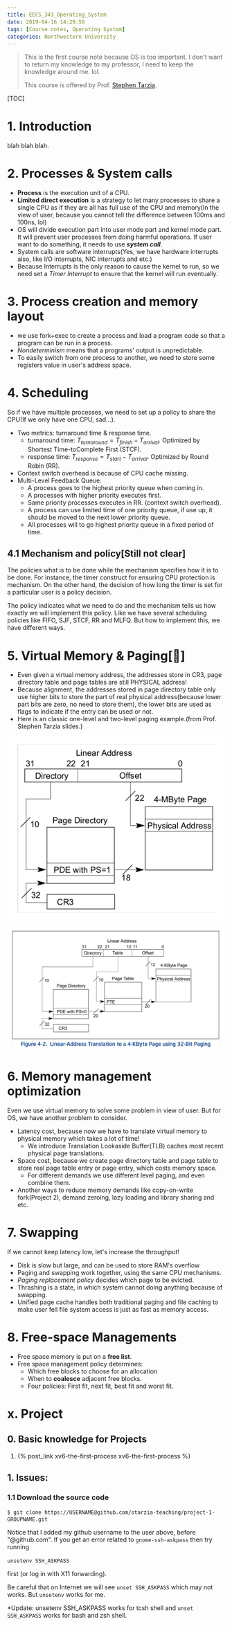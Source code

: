 ```yaml
---
title: EECS_343_Operating_System
date: 2019-04-16 14:29:50
tags: [Course notes, Operating System]
categories: Northwestern University
---
```


> This is the first course note because OS is too important. I don't want to return my knowledge to my professor, I need to keep the knowledge around me. lol.
>
> This course is offered by Prof. [Stephen Tarzia](https://www.mccormick.northwestern.edu/research-faculty/directory/profiles/tarzia-stephen.html).

<!--more-->

[TOC]



# 1. Introduction

blah blah blah.



# 2. Processes & System calls

- **Process** is the execution unit of a CPU.
- **Limited direct execution** is a strategy to let many processes to share a single CPU as if they are all has full use of the CPU and memory(In the view of user, because you cannot tell the difference between 100ms and 100ns, lol)
- OS will divide execution part into user mode part and kernel mode part. It will prevent user processes from doing harmful operations. If user want to do something, it needs to use ***system call***.
- System calls are software interrupts(Yes, we have hardware interrupts also, like I/O interrupts, NIC interrupts and etc.)
- Because Interrupts is the only reason to cause the kernel to run, so we need set a *Timer Interrupt* to ensure that the kernel will run eventually.



# 3. Process creation and memory layout

- we use fork+exec to create a process and load a program code so that a program can be run in a process.
- *Nondeterminism* means that a programs' output is unpredictable.
- To easily switch from one process to another, we need to store some registers value in user's address space.



# 4. Scheduling

So if we have multiple processes, we need to set up a policy to share the CPU(If we only have one CPU, sad…).

- Two metrics: turnaround time & response time.
  - turnaround time: $T_{turnaround} = T_{finish} - T_{arrival}$. Optimized by Shortest Time-toComplete First (STCF).
  - response time: $T_{response} = T_{start} - T_{arrival}$. Optimized by Round Robin (RR).
- Context switch overhead is because of CPU cache missing.
- Multi-Level Feedback Queue.
  - A process goes to the highest priority queue when coming in.
  - A processes with higher priority executes first. 
  - Same priority processes executes in RR. (context switch overhead).
  - A process can use limited time of one priority queue, if use up, it should be moved to the next lower priority queue.
  - All processes will to go highest priority queue in a fixed period of time.

## 4.1 Mechanism and policy[Still not clear]

The policies what is to be done while the mechanism specifies how it is to be done. For instance, the timer construct for ensuring CPU protection is mechanism. On the other hand, the decision of how long the timer is set for a particular user is a policy decision.

The policy indicates what we need to do and the mechanism tells us how exactly we will implement this policy. Like we have several scheduling policies like FIFO, SJF, STCF, RR and MLFQ. But how to implement this, we have different ways.



# 5. Virtual Memory & Paging[🌟]

- Even given a virtual memory address, the addresses store in CR3, page directory table and page tables are still PHYSICAL address!
- Because alignment, the addresses stored in page directory table only use higher bits to store the part of real physical address(because lower part bits are zero, no need to store them), the lower bits are used as flags to indicate if the entry can be used or not.
- Here is an classic one-level and two-level paging example.(from Prof. Stephen Tarzia slides.)

![1levelpaging](https://raw.githubusercontent.com/TCoherence/TCoherence.github.io/save/source/_posts/EECS-343-Operating-System/1levelpaging.png)

![2levelpaging](https://raw.githubusercontent.com/TCoherence/TCoherence.github.io/save/source/_posts/EECS-343-Operating-System/2levelpaging.png)



# 6. Memory management optimization

Even we use virtual memory to solve some problem in view of user. But for OS, we have another problem to consider.

- Latency cost, because now we have to translate virtual memory to physical memory which takes a lot of time!
  - We introduce Translation Lookaside Buffer(TLB) caches most recent physical page translations.
- Space cost, because we create page directory table and page table to store real page table entry or page entry, which costs memory space.
  - For different demands we use different level paging, and even combine them.
- Another ways to reduce memory demands like copy-on-write fork(Project 2), demand zeroing, lazy loading and library sharing and etc.



# 7. Swapping

If we cannot keep latency low, let's increase the throughput!

- Disk is slow but large, and can be used to store RAM's overflow
- Paging and swapping work together, using the same CPU mechanisms.
- *Paging replacement policy* decides which page to be evicted.
- Thrashing is a state, in which system cannot doing anything because of swapping.
- Unified page cache handles both traditional paging and file caching to make user fell file system access is just as fast as memory access.



# 8. Free-space Managements

- Free space memory is put on a **free list**.
- Free space management policy determines:
  - Which free blocks to choose for an allocation
  - When to **coalesce** adjacent free blocks.
  - Four policies: First fit, next fit, best fit and worst fit.



# x. Project

## 0. Basic knowledge for Projects

1. {% post_link xv6-the-first-process xv6-the-first-process %}

## 1. Issues:

### 1.1 Download the source code

```
$ git clone https://USERNAME@github.com/starzia-teaching/project-1-GROUPNAME.git 
```

Notice that I added my github username to the user above, before "@github.com".  If you get an error related to `gnome-ssh-askpass` then try running 

```unsetenv SSH_ASKPASS``` 

first (or log in with X11 forwarding).

Be careful that on Internet we will see `unset SSH_ASKPASS` which may not works. But `unsetenv` works for me.

\*Update: unsetenv SSH_ASKPASS works for tcsh shell and `unset SSH_ASKPASS` works for bash and zsh shell.

